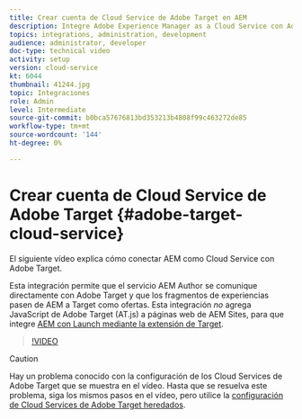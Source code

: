 ```yaml
---
title: Crear cuenta de Cloud Service de Adobe Target en AEM
description: Integre Adobe Experience Manager as a Cloud Service con Adobe Target mediante la autenticación IMS de Cloud Service y Adobe.
topics: integrations, administration, development
audience: administrator, developer
doc-type: technical video
activity: setup
version: cloud-service
kt: 6044
thumbnail: 41244.jpg
topic: Integraciones
role: Admin
level: Intermediate
source-git-commit: b0bca57676813bd353213b4808f99c463272de85
workflow-type: tm+mt
source-wordcount: '144'
ht-degree: 0%

---
```



# Crear cuenta de Cloud Service de Adobe Target {#adobe-target-cloud-service}

El siguiente vídeo explica cómo conectar AEM como Cloud Service con Adobe Target.

Esta integración permite que el servicio AEM Author se comunique directamente con Adobe Target y que los fragmentos de experiencias pasen de AEM a Target como ofertas.  Esta integración *no* agrega JavaScript de Adobe Target (AT.js) a páginas web de AEM Sites, para que integre [AEM con Launch mediante la extensión de Target](../experience-platform-launch/connect-aem-launch-adobe-io.md).

>[!VIDEO](https://video.tv.adobe.com/v/41244?quality=12&learn=on)

>[!CAUTION]
>
>Hay un problema conocido con la configuración de los Cloud Services de Adobe Target que se muestra en el vídeo. Hasta que se resuelva este problema, siga los mismos pasos en el vídeo, pero utilice la [configuración de Cloud Services de Adobe Target heredados](https://docs.adobe.com/content/help/en/experience-manager-learn/aem-target-tutorial/aem-target-implementation/using-aem-cloud-services.html).

